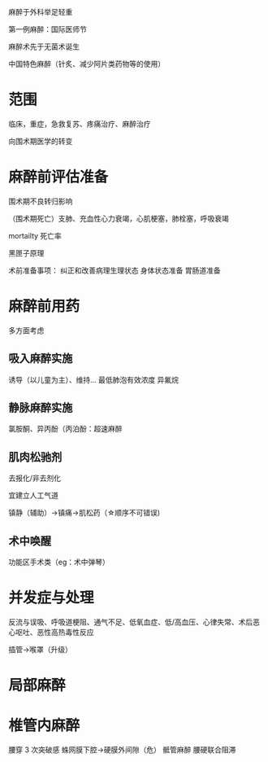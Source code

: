 麻醉于外科举足轻重

第一例麻醉：国际医师节

麻醉术先于无菌术诞生

中国特色麻醉（针炙、减少阿片类药物等的使用）

# 范围
临床，重症，急救复苏、疼痛治疗、麻醉治疗

向围术期医学的转变

# 麻醉前评估准备
围术期不良转归影响

（围术期死亡）支肺、充血性心力衰竭，心肌梗塞，肺栓塞，呼吸衰竭

mortailty 死亡率 

黑匣子原理

术前准备事项：
纠正和改善病理生理状态
身体状态准备
胃肠道准备

# 麻醉前用药
多方面考虑

## 吸入麻醉实施
诱导（以儿童为主）、维持...
最低肺泡有效浓度
异氟烷

## 静脉麻醉实施
氯胺酮、异丙酚（丙泊酚：超速麻醉

## 肌肉松驰剂
去报化/非去剂化

宜建立人工气道

镇静（辅助）→镇痛→肌松药（☆顺序不可错误)


## 术中唤醒
功能区手术类（eg：术中弹琴）

# 并发症与处理
反流与误吸、呼吸道梗阻、通气不足、低氧血症、低/高血压、心律失常、术后恶心呕吐、恶性高热毒性反应

插管→喉罩（升级）

# 局部麻醉

# 椎管内麻醉
腰穿 3 次突破感
蛛网膜下腔→硬膜外间隙（危）
骶管麻醉
腰硬联合阻滞




